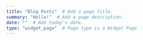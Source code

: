 ```yaml
---
title: "Blog Posts"  # Add a page title.
summary: "Hello!"  # Add a page description.
date: ""  # Add today's date.
type: "widget_page"  # Page type is a Widget Page
---
```


